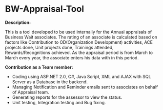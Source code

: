 # BW-Appraisal-Tool

<b>Description:</b><br/>

This is a tool developed to be used internally for the Annual appraisals of Business Wait associates. The rating of an 
associate is calculated based on factors like Contribution to OD(Organization Development) activities, 
ACE projects done, Unit projects done, Trainings attended, Rewards/Recognitions achieved. As the appraisal 
period is from March to March every year, the associate enters his data with in this period. <br/>

<b>Contribution as a Team member:</b>

- Coding using ASP.NET 2.0, C#, Java Script, XML and AJAX with SQL Server as a Database in the backend.
- Managing Notification and Reminder emails sent to associates on behalf of Appraisal team.
- Generating reports for the assessor to view the status.
- Unit testing, Integration testing and Bug fixing.
